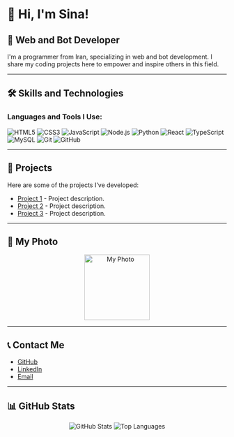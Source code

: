 # 👋 Hi, I'm Sina!

## 🚀 Web and Bot Developer

I'm a programmer from Iran, specializing in web and bot development. I share my coding projects here to empower and inspire others in this field.

---

## 🛠️ Skills and Technologies

### Languages and Tools I Use:
<p align="left">
    <img src="https://img.shields.io/badge/HTML5-E34F26?style=for-the-badge&logo=html5&logoColor=white" alt="HTML5" />
    <img src="https://img.shields.io/badge/CSS3-1572B6?style=for-the-badge&logo=css3&logoColor=white" alt="CSS3" />
    <img src="https://img.shields.io/badge/JavaScript-F7DF1E?style=for-the-badge&logo=javascript&logoColor=black" alt="JavaScript" />
    <img src="https://img.shields.io/badge/Node.js-339933?style=for-the-badge&logo=nodedotjs&logoColor=white" alt="Node.js" />
    <img src="https://img.shields.io/badge/Python-3776AB?style=for-the-badge&logo=python&logoColor=white" alt="Python" />
    <img src="https://img.shields.io/badge/React-61DAFB?style=for-the-badge&logo=react&logoColor=black" alt="React" />
    <img src="https://img.shields.io/badge/TypeScript-3178C6?style=for-the-badge&logo=typescript&logoColor=white" alt="TypeScript" />
    <img src="https://img.shields.io/badge/MySQL-4479A1?style=for-the-badge&logo=mysql&logoColor=white" alt="MySQL" />
    <img src="https://img.shields.io/badge/Git-F05032?style=for-the-badge&logo=git&logoColor=white" alt="Git" />
    <img src="https://img.shields.io/badge/GitHub-100000?style=for-the-badge&logo=github&logoColor=white" alt="GitHub" />
</p>

---

## 📂 Projects

Here are some of the projects I've developed:

- [Project 1](https://github.com/username/project1) - Project description.
- [Project 2](https://github.com/username/project2) - Project description.
- [Project 3](https://github.com/username/project3) - Project description.

---

## 📸 My Photo

<p align="center">
    <img src="https://via.placeholder.com/150" alt="My Photo" width="150" />
</p>

---

## 📞 Contact Me

- [GitHub](https://github.com/username)
- [LinkedIn](https://linkedin.com/in/username)
- [Email](mailto:your-email@example.com)

---

## 📊 GitHub Stats

<p align="center">
    <img src="https://github-readme-stats.vercel.app/api?username=username&show_icons=true&theme=dark" alt="GitHub Stats" />
    <img src="https://github-readme-stats.vercel.app/api/top-langs/?username=username&layout=compact&theme=dark" alt="Top Languages" />
</p>

